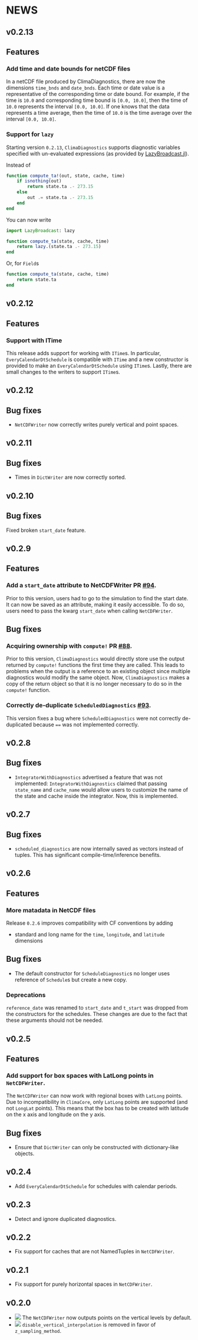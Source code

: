 # NEWS

v0.2.13
-------

## Features

### Add time and date bounds for netCDF files
In a netCDF file produced by ClimaDiagnostics, there are now the dimensions
`time_bnds` and `date_bnds`. Each time or date value is a representative of the
corresponding time or date bound. For example, if the time is `10.0` and
corresponding time bound is `[0.0, 10.0]`, then the time of `10.0` represents
the interval `[0.0, 10.0]`. If one knows that the data represents a time
average, then the time of `10.0` is the time average over the interval
`[0.0, 10.0]`.

### Support for `lazy`

Starting version `0.2.13`, `ClimaDiagnostics` supports diagnostic variables
specified with un-evaluated expressions (as provided by
[LazyBroadcast.jl](https://github.com/CliMA/LazyBroadcast.jl)).

Instead of
```julia
function compute_ta!(out, state, cache, time)
    if isnothing(out)
        return state.ta .- 273.15
    else
        out .= state.ta .- 273.15
    end
end
```
You can now write
```julia
import LazyBroadcast: lazy

function compute_ta(state, cache, time)
    return lazy.(state.ta .- 273.15)
end
```
Or, for `Field`s
```julia
function compute_ta(state, cache, time)
    return state.ta
end
```

v0.2.12
-------

## Features

### Support with ITime

This release adds support for working with `ITime`s. In particular,
`EveryCalendarDtSchedule` is compatible with `ITime` and a new constructor is
provided to make an `EveryCalendarDtSchedule` using `ITime`s. Lastly, there are
small changes to the writers to support `ITime`s.

v0.2.12
-------
## Bug fixes

- `NetCDFWriter` now correctly writes purely vertical and point spaces.

v0.2.11
-------
## Bug fixes

- Times in `DictWriter` are now correctly sorted.

v0.2.10
-------
## Bug fixes

Fixed broken `start_date` feature.

v0.2.9
-------

## Features

### Add a `start_date` attribute to NetCDFWriter PR [#94](https://github.com/CliMA/ClimaDiagnostics.jl/pull/94).

Prior to this version, users had to go to the simulation to find the start date.
It can now be saved as an attribute, making it easily accessible.
To do so, users need to pass the kwarg `start_date` when calling `NetCDFWriter`.

## Bug fixes

### Acquiring ownership with `compute!` PR [#88](https://github.com/CliMA/ClimaDiagnostics.jl/pull/88).

Prior to this version, `ClimaDiagnostics` would directly store use the output
returned by `compute!` functions the first time they are called. This leads to
problems when the output is a reference to an existing object since multiple
diagnostics would modify the same object. Now, `ClimaDiagnostics` makes a copy
of the return object so that it is no longer necessary to do so in the
`compute!` function.

### Correctly de-duplicate `ScheduledDiagnostics` [#93](https://github.com/CliMA/ClimaDiagnostics.jl/pull/93).

This version fixes a bug where `ScheduledDiagnostics` were not correctly
de-duplicated because `==` was not implemented correctly.

v0.2.8
-------

## Bug fixes

- `IntegratorWithDiagnostics` advertised a feature that was not implemented:
  `IntegratorWithDiagnostics` claimed that passing `state_name` and `cache_name`
  would allow users to customize the name of the state and cache inside the
  integrator. Now, this is implemented.

v0.2.7
-------

## Bug fixes

- `scheduled_diagnostics` are now internally saved as vectors instead of tuples.
  This has significant compile-time/inference benefits.

v0.2.6
-------

## Features

### More matadata in NetCDF files

Release `0.2.6` improves compatibility with CF conventions by adding
- standard and long name for the `time`, `longitude`, and `latitude` dimensions

## Bug fixes

- The default constructor for `ScheduleDiagnostic`s no longer uses reference of
  `Schedule`s but create a new copy.

### Deprecations

`reference_date` was renamed to `start_date` and `t_start` was dropped from the
constructors for the schedules. These changes are due to the fact that these
arguments should not be needed.

v0.2.5
-------

## Features

### Add support for box spaces with LatLong points in `NetCDFWriter`.

The `NetCDFWriter` can now work with regional boxes with `LatLong` points. Due
to incompatibility in `ClimaCore`, only `LatLong` points are supported (and not
`LongLat` points). This means that the box has to be created with latitude on
the x axis and longitude on the y axis.

## Bug fixes

- Ensure that `DictWriter` can only be constructed with dictionary-like objects.

v0.2.4
-------

- Add `EveryCalendarDtSchedule` for schedules with calendar periods.


v0.2.3
-------

- Detect and ignore duplicated diagnostics.

v0.2.2
-------

- Fix support for caches that are not NamedTuples in `NetCDFWriter`.

v0.2.1
-------

- Fix support for purely horizontal spaces in `NetCDFWriter`.

v0.2.0
-------

- ![][badge-💥breaking] The `NetCDFWriter` now outputs points on the vertical levels by default.
- ![][badge-💥breaking] `disable_vertical_interpolation` is removed in favor of `z_sampling_method`.

[badge-💥breaking]: https://img.shields.io/badge/💥BREAKING-red.svg
